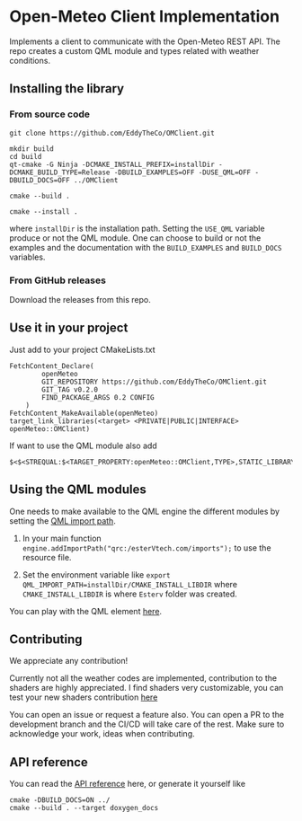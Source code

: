# Open-Meteo Client Implementation 

Implements  a client to communicate with the Open-Meteo REST API. 
The repo creates  a custom QML module and types related with weather conditions.


## Installing the library 

### From source code
```
git clone https://github.com/EddyTheCo/OMClient.git 

mkdir build
cd build
qt-cmake -G Ninja -DCMAKE_INSTALL_PREFIX=installDir -DCMAKE_BUILD_TYPE=Release -DBUILD_EXAMPLES=OFF -DUSE_QML=OFF -DBUILD_DOCS=OFF ../OMClient

cmake --build . 

cmake --install . 
```
where `installDir` is the installation path. 
Setting the `USE_QML` variable produce or not the QML module.
One can choose to build or not the examples and the documentation with the `BUILD_EXAMPLES` and `BUILD_DOCS` variables.

### From GitHub releases
Download the releases from this repo. 


## Use it in your project

Just add to your project CMakeLists.txt

```
FetchContent_Declare(
        openMeteo
        GIT_REPOSITORY https://github.com/EddyTheCo/OMClient.git
        GIT_TAG v0.2.0
        FIND_PACKAGE_ARGS 0.2 CONFIG
    )
FetchContent_MakeAvailable(openMeteo)
target_link_libraries(<target> <PRIVATE|PUBLIC|INTERFACE> openMeteo::OMClient)
```
If want to use the QML module also add
```
$<$<STREQUAL:$<TARGET_PROPERTY:openMeteo::OMClient,TYPE>,STATIC_LIBRARY>:openMeteo::OMClientplugin>
```

## Using the QML modules

One needs to  make available to the QML engine the different modules by setting the [QML import path](https://doc.qt.io/qt-6/qtqml-syntax-imports.html#qml-import-path).

1. In your main function `engine.addImportPath("qrc:/esterVtech.com/imports");` to use the resource file. 

2. Set the environment variable like `export QML_IMPORT_PATH=installDir/CMAKE_INSTALL_LIBDIR`  where `CMAKE_INSTALL_LIBDIR` is where `Esterv` folder was created.

You can play with the QML element [here](https://eddytheco.github.io/qmlonline/?example_url=omclient). 


## Contributing

We appreciate any contribution!

Currently not all the weather codes are implemented, contribution to the shaders are highly appreciated. 
I find shaders very customizable, you can test  your new shaders contribution [here](https://www.shadertoy.com/view/csKyDz)


You can open an issue or request a feature also.
You can open a PR to the development branch and the CI/CD will take care of the rest.
Make sure to acknowledge your work, ideas when contributing.

## API reference

You can read the [API reference](https://eddytheco.github.io/OMClient/) here, or generate it yourself like
```
cmake -DBUILD_DOCS=ON ../
cmake --build . --target doxygen_docs
```
